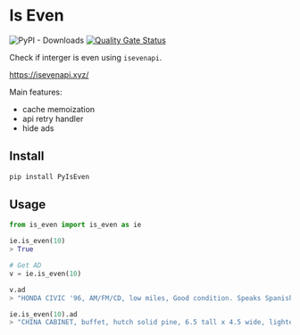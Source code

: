 # Is Even

![PyPI - Downloads](https://img.shields.io/pypi/dm/PyIsEven)
[![Quality Gate Status](https://sonarcloud.io/api/project_badges/measure?project=rosineygp_PyIsEven&metric=alert_status)](https://sonarcloud.io/dashboard?id=rosineygp_PyIsEven)

Check if interger is even using `isevenapi`.

https://isevenapi.xyz/

Main features:

- cache memoization
- api retry handler
- hide ads

## Install

```bash
pip install PyIsEven
```

## Usage

```python
from is_even import is_even as ie

ie.is_even(10)
> True

# Get AD
v = ie.is_even(10)

v.ad
> "HONDA CIVIC '96, AM/FM/CD, low miles, Good condition. Speaks Spanish $3500 339-555-6289"

ie.is_even(10).ad
> "CHINA CABINET, buffet, hutch solid pine, 6.5 tall x 4.5 wide, lighted windows. few cat scratches but cat has died. $700. Call 435-555-6421"
```